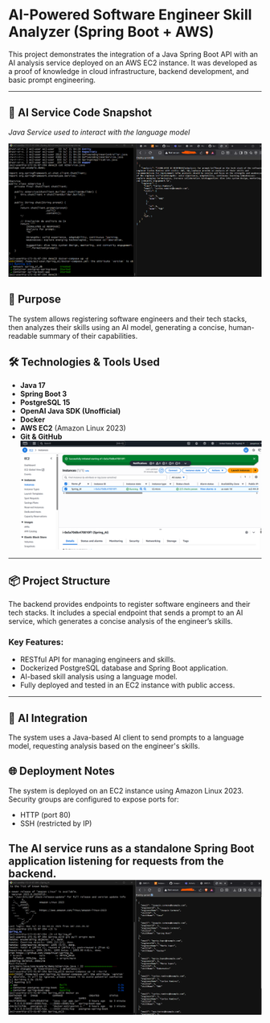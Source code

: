 # AI-Powered Software Engineer Skill Analyzer (Spring Boot + AWS)

This project demonstrates the integration of a Java Spring Boot API with an AI analysis service deployed on an AWS EC2 instance. It was developed as a proof of knowledge in cloud infrastructure, backend development, and basic prompt engineering.

---

## 🧠 AI Service Code Snapshot

_Java Service used to interact with the language model_

![AI Service](images/AI_service.png)

## 🧠 Purpose

The system allows registering software engineers and their tech stacks, then analyzes their skills using an AI model, generating a concise, human-readable summary of their capabilities.

## 🛠️ Technologies & Tools Used

- **Java 17**
- **Spring Boot 3**
- **PostgreSQL 15**
- **OpenAI Java SDK (Unofficial)**
- **Docker**
- **AWS EC2** (Amazon Linux 2023)
- **Git & GitHub**
  ![Instance](images/instance.png)
---

## 📦 Project Structure

The backend provides endpoints to register software engineers and their tech stacks. It includes a special endpoint that sends a prompt to an AI service, which generates a concise analysis of the engineer’s skills.

### Key Features:
- RESTful API for managing engineers and skills.
- Dockerized PostgreSQL database and Spring Boot application.
- AI-based skill analysis using a language model.
- Fully deployed and tested in an EC2 instance with public access.

---

## 🧠 AI Integration

The system uses a Java-based AI client to send prompts to a language model, requesting analysis based on the engineer's skills.


## 🌐 Deployment Notes

The system is deployed on an EC2 instance using Amazon Linux 2023. Security groups are configured to expose ports for:

- HTTP (port 80)
- SSH (restricted by IP)

The AI service runs as a standalone Spring Boot application listening for requests from the backend.
![EC2](images/ec2-testing.png)
---

